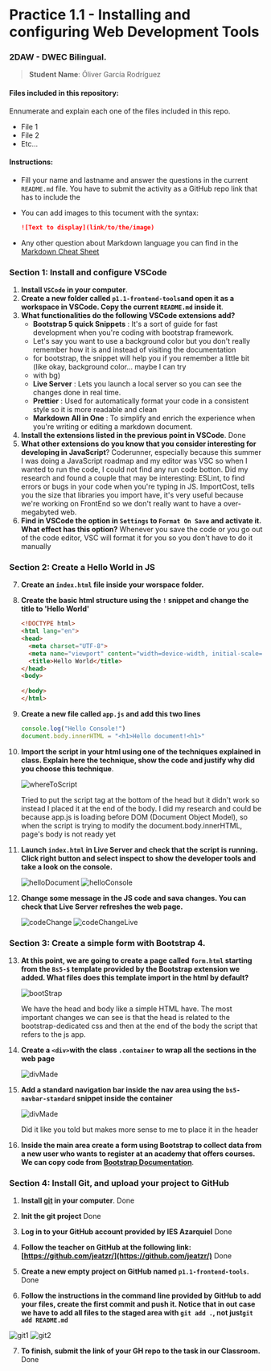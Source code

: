 # Practice 1.1 - Installing and configuring Web Development Tools

### 2DAW - DWEC Bilingual. 

> **Student Name**:  Óliver García Rodríguez

#### Files included in this repository:

Ennumerate and explain each one of the files included in this repo.

- File 1
- File 2
- Etc...

#### Instructions: 

- Fill your name and lastname and answer the questions in the current `README.md` file. You have to submit the activity as a GitHub repo link that has to include the 

- You can add images to this tocument with the syntax:

    ```md
    ![Text to display](link/to/the/image)
    ```

- Any other question about Markdown language you can find in the [Markdown Cheat Sheet](https://www.markdownguide.org/cheat-sheet/)

### Section 1: Install and configure VSCode

1. **Install `VSCode` in your computer**.
2. **Create a new folder called `p1.1-frontend-tools`and open it as a workspace in VSCode. Copy the current `README.md` inside it**.
3. **What functionalities do the following VSCode extensions add?**
   - **Bootstrap 5 quick Snippets** : It's a sort of guide for fast development when you're coding with bootstrap framework.
   - Let's say you want to use a background color but you don't really remember how it is and instead of visiting the documentation 
   - for bootstrap, the snippet will help you if you remember a little bit (like okay, background color... maybe I can try
   - with bg)
   - **Live Server** : Lets you launch a local server so you can see the changes done in real time.
   - **Prettier** : Used for automatically format your code in a consistent style so it is more readable and clean
   - **Markdown All in One** : To simplify and enrich the experience when you're writing or editing a markdown document.
4. **Install the extensions listed in the previous point in VSCode**. Done
5. **What other extensions do you know that you consider interesting for developing in JavaScript**?
   Coderunner, especially because this summer I was doing a JavaScript roadmap and my editor was VSC so when I wanted to run the code,
   I could not find any run code botton.
   Did my research and found a couple that may be interesting:
   ESLint, to find errors or bugs in your code when you're typing in JS.
   ImportCost, tells you the size that libraries you import have, it's very useful because we're working on FrontEnd so we don't really want
   to have a over-megabyted web.
6. **Find in VSCode the option in `Settings` to `Format On Save` and activate it. What effect has this option?** 
   Whenever you save the code or you go out of the code editor, VSC will format it for you so you don't have to do it manually

### Section 2: Create a Hello World in JS

7. **Create an `index.html` file inside your worspace folder.**
8. **Create the basic html structure using the `!` snippet and change the title to 'Hello World'**

    ````html
    <!DOCTYPE html>
    <html lang="en">
    <head>
      <meta charset="UTF-8">
      <meta name="viewport" content="width=device-width, initial-scale=1.0">
      <title>Hello World</title>
    </head>
    <body>
      
    </body>
    </html>
    ````

9. **Create a new file called `app.js` and add this two lines**

    ````javascript
    console.log("Hello Console!")
    document.body.innerHTML = "<h1>Hello document!<h1>"
    ````

10. **Import the script in your html using one of the techniques explained in class. Explain here the technique, show the code and justify why did you choose this technique**.
    
    ![whereToScript](code.png)

    Tried to put the script tag at the bottom of the head but it didn't work so instead I placed it at the end of the body.
    I did my research and could be because app.js is loading before DOM (Document Object Model), so when the script is trying to modify the document.body.innerHTML, page's body is not ready yet

11. **Launch `index.html` in Live Server and check that the script is running. Click right button and select inspect to show the developer tools and take a look on the console.**
    
    ![helloDocument](code2.png)
    ![helloConsole](code3.png)
    
12. **Change some message in the JS code and sava changes. You can check that Live Server refreshes the web page.**

    ![codeChange](code4.png)
    ![codeChangeLive](code5.png)

### Section 3: Create a simple form with Bootstrap 4. 

13. **At this point, we are going to create a page called `form.html` starting from the `Bs5-$` template provided by the Bootstrap extension we added. What files does this template import in the html by default?**
    
    ![bootStrap](code6.png)

    We have the head and body like a simple HTML have. The most important changes we can see is that the head is related to the bootstrap-dedicated
    css and then at the end of the body the script that refers to the js app.
    
14. **Create a `<div>`with the class `.container` to wrap all the sections in the web page**
    
    ![divMade](code7.png)
  
15. **Add a standard navigation bar inside the nav area using the `bs5-navbar-standard` snippet inside the container**
    
    ![divMade](code8.png)

    Did it like you told but makes more sense to me to place it in the header

16. **Inside the main area create a form using Bootstrap to collect data from a new user who wants to register at an academy that offers courses. We can copy code from [Bootstrap Documentation](https://getbootstrap.com/docs/5.0/forms/overview/)**. 
    
    

### Section 4: Install Git, and upload your project to GitHub

1.  **Install [git](https://git-scm.com/) in your computer**.
    Done
2.  **Init the git project**
   Done
    
3.  **Log in to your GitHub account provided by IES Azarquiel**
   Done
    
4.  **Follow the teacher on GitHub at the following link: [https://github.com/jeatzr/](https://github.com/jeatzr/)**
   Done
    
5.  **Create a new empty project on GitHub named `p1.1-frontend-tools`.**
   Done
    
6.  **Follow the instructions in the command line provided by GitHub to add your files, create the first commit and push it. Notice that in out case we have to add all files to the staged area with `git add .`, not just`git add README.md`** 

![git1](git.png)
![git2](git2.png)

    
7.  **To finish, submit the link of your GH repo to the task in our Classroom.**
   Done